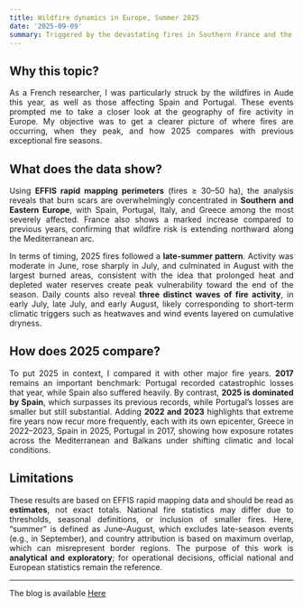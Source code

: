 ```yaml
---
title: Wildfire dynamics in Europe, Summer 2025  
date: '2025-09-09'  
summary: Triggered by the devastating fires in Southern France and the Iberian Peninsula, I explored recent EFFIS data to better understand the geography and timing of wildfires across Europe.  
---
```


<div style="text-align: justify;">

## Why this topic?

As a French researcher, I was particularly struck by the wildfires in Aude this year, as well as those affecting Spain and Portugal. These events prompted me to take a closer look at the geography of fire activity in Europe. My objective was to get a clearer picture of where fires are occurring, when they peak, and how 2025 compares with previous exceptional fire seasons.  

## What does the data show?

Using **EFFIS rapid mapping perimeters** (fires ≥ 30–50 ha), the analysis reveals that burn scars are overwhelmingly concentrated in **Southern and Eastern Europe**, with Spain, Portugal, Italy, and Greece among the most severely affected. France also shows a marked increase compared to previous years, confirming that wildfire risk is extending northward along the Mediterranean arc.  

In terms of timing, 2025 fires followed a **late-summer pattern**. Activity was moderate in June, rose sharply in July, and culminated in August with the largest burned areas, consistent with the idea that prolonged heat and depleted water reserves create peak vulnerability toward the end of the season. Daily counts also reveal **three distinct waves of fire activity**, in early July, late July, and early August, likely corresponding to short-term climatic triggers such as heatwaves and wind events layered on cumulative dryness.  

## How does 2025 compare?

To put 2025 in context, I compared it with other major fire years. **2017** remains an important benchmark: Portugal recorded catastrophic losses that year, while Spain also suffered heavily. By contrast, **2025 is dominated by Spain**, which surpasses its previous records, while Portugal’s losses are smaller but still substantial. Adding **2022 and 2023** highlights that extreme fire years now recur more frequently, each with its own epicenter, Greece in 2022–2023, Spain in 2025, Portugal in 2017, showing how exposure rotates across the Mediterranean and Balkans under shifting climatic and local conditions.  

## Limitations

These results are based on EFFIS rapid mapping data and should be read as **estimates**, not exact totals. National fire statistics may differ due to thresholds, seasonal definitions, or inclusion of smaller fires. Here, “summer” is defined as June–August, which excludes late-season events (e.g., in September), and country attribution is based on maximum overlap, which can misrepresent border regions. The purpose of this work is **analytical and exploratory**; for operational decisions, official national and European statistics remain the reference.  

---

The blog is available [Here](https://pierrebeaucoral.github.io/post/fire/wildfires-europe-2025-local.html)

</div>

